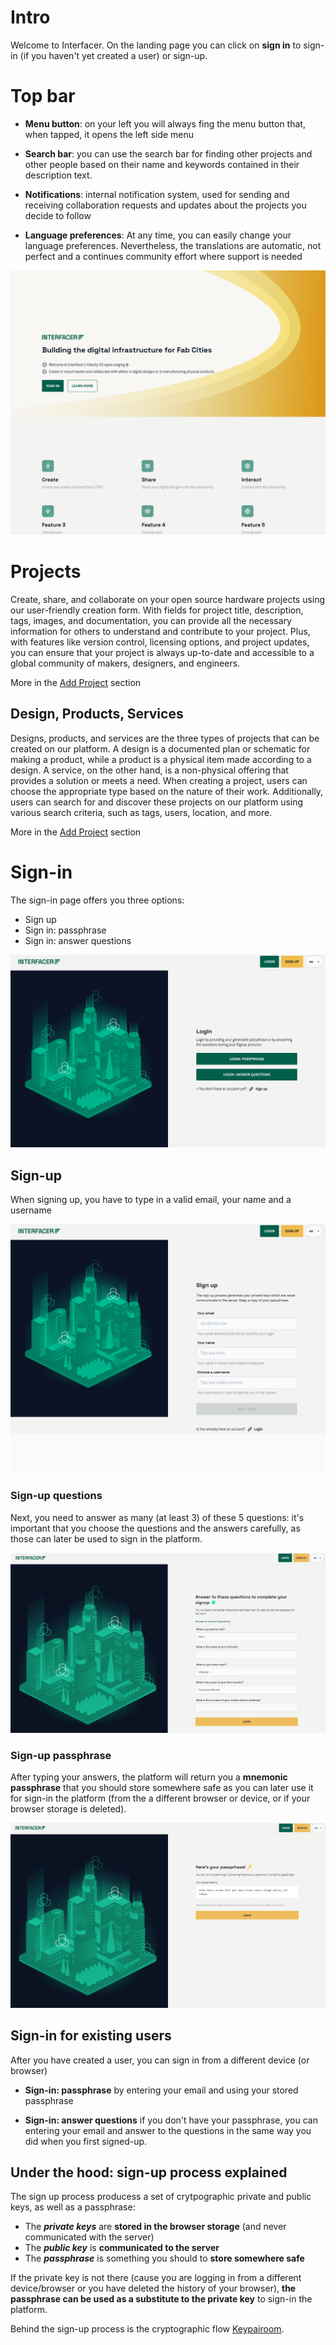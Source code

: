 <!--
SPDX-License-Identifier: AGPL-3.0-or-later
Copyright (C) 2022-2023 Dyne.org foundation <foundation@dyne.org>.

This program is free software: you can redistribute it and/or modify
it under the terms of the GNU Affero General Public License as
published by the Free Software Foundation, either version 3 of the
License, or (at your option) any later version.

This program is distributed in the hope that it will be useful,
but WITHOUT ANY WARRANTY; without even the implied warranty of
MERCHANTABILITY or FITNESS FOR A PARTICULAR PURPOSE.  See the
GNU Affero General Public License for more details.

You should have received a copy of the GNU Affero General Public License
along with this program.  If not, see <https://www.gnu.org/licenses/>.
-->

<!--- Future manual, page by page	
[](../_media/examples/zencode_cookbook/credential/credentialAnyoneVerifyProof.zen ':include :type=code gherkin')
![Alice in Wonderland](../_media/images/alice_with_cards-sm.jpg) 
 --->

# Intro

Welcome to Interfacer. 
On the landing page you can click on **sign in** to sign-in (if you haven't yet created a user) or sign-up.

# Top bar

- **Menu button**: on your left you will always fing the menu button that, when tapped, it opens the left side menu

- **Search bar**: you can use the search bar for finding other projects and other people based on their name and keywords contained in their description text.

- **Notifications**: internal notification system, used for sending and receiving collaboration requests and updates about the projects you decide to follow

- **Language preferences**: At any time, you can easily change your language preferences. Nevertheless, the translations are automatic, not perfect and a continues community effort where support is needed

![intro](../../_media/user-manual/screenshot_nru/nru_.png) 

# Projects
Create, share, and collaborate on your open source hardware projects using our user-friendly creation form. With fields for project title, description, tags, images, and documentation, you can provide all the necessary information for others to understand and contribute to your project. Plus, with features like version control, licensing options, and project updates, you can ensure that your project is always up-to-date and accessible to a global community of makers, designers, and engineers.

More in the [Add Project](/pages/user-manual/add-project) section

## Design, Products, Services

Designs, products, and services are the three types of projects that can be created on our platform. A design is a documented plan or schematic for making a product, while a product is a physical item made according to a design. A service, on the other hand, is a non-physical offering that provides a solution or meets a need. When creating a project, users can choose the appropriate type based on the nature of their work. Additionally, users can search for and discover these projects on our platform using various search criteria, such as tags, users, location, and more.

More in the [Add Project](/pages/user-manual/add-project) section

# Sign-in

The sign-in page offers you three options: 
 - Sign up
 - Sign in: passphrase 
 - Sign in: answer questions

![intro](../../_media/user-manual/screenshot_nru/nru_/sign_in.png)


## Sign-up 

When signing up, you have to type in a valid email, your name and a username

![sign-up](../../_media/user-manual/screenshot_nru/nru_/sign_up.png)

### Sign-up questions

Next, you need to answer as many (at least 3) of these 5 questions: it's important that you choose the questions and the answers carefully, as those can later be used to sign in the platform.

![sign-up](../../_media/user-manual/screenshot_nru/nru_/sign_up_challenges.png)


### Sign-up passphrase

After typing your answers, the platform will return you a **mnemonic passphrase** that you should store somewhere safe as you can later use it for sign-in the platform (from the a different browser or device, or if your browser storage is deleted).

![sign-up](../../_media/user-manual/screenshot_nru/nru_/sign_up_passphrase.png)

## Sign-in for existing users

After you have created a user, you can sign in from a different device (or browser) 

- **Sign-in: passphrase** by entering your email and using your stored passphrase 

- **Sign-in: answer questions** if you don't have your passphrase, you can entering your email and answer to the questions in the same way you did when you first signed-up.

## Under the hood: sign-up process explained

The sign up process producess a set of crytpographic private and public keys, as well as a passphrase:
- The ***private keys*** are **stored in the browser storage** (and never communicated with the server)
- The ***public key*** is **communicated to the server**
- The ***passphrase*** is something you should to **store somewhere safe**

If the private key is not there (cause you are logging in from a different device/browser or you have deleted the history of your browser), **the passphrase can be used as a substitute to the private key** to sign-in the platform.

Behind the sign-up process is the cryptographic flow [Keypairoom](https://github.com/dyne/keypairoom/).